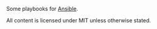 Some playbooks for [Ansible](http://docs.ansible.com/).

All content is licensed under MIT unless otherwise stated.
